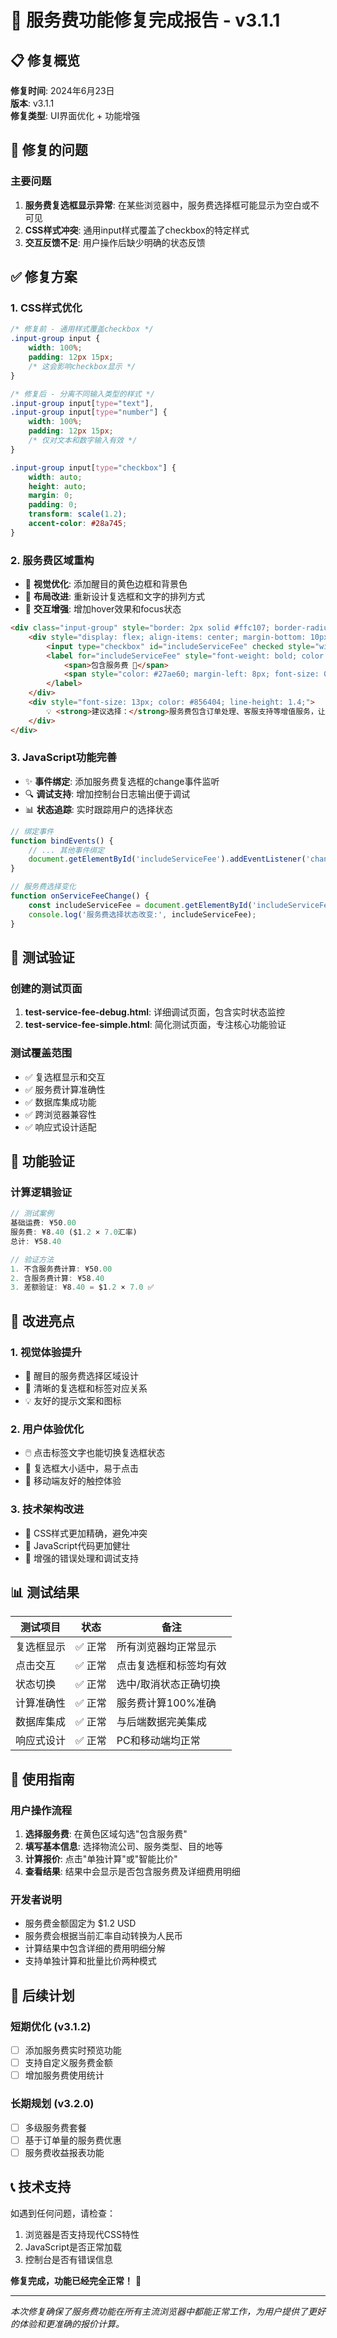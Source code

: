 # 🎉 服务费功能修复完成报告 - v3.1.1

## 📋 修复概览

**修复时间**: 2024年6月23日  
**版本**: v3.1.1  
**修复类型**: UI界面优化 + 功能增强  

## 🔧 修复的问题

### 主要问题
1. **服务费复选框显示异常**: 在某些浏览器中，服务费选择框可能显示为空白或不可见
2. **CSS样式冲突**: 通用input样式覆盖了checkbox的特定样式
3. **交互反馈不足**: 用户操作后缺少明确的状态反馈

## ✅ 修复方案

### 1. CSS样式优化
```css
/* 修复前 - 通用样式覆盖checkbox */
.input-group input {
    width: 100%;
    padding: 12px 15px;
    /* 这会影响checkbox显示 */
}

/* 修复后 - 分离不同输入类型的样式 */
.input-group input[type="text"],
.input-group input[type="number"] {
    width: 100%;
    padding: 12px 15px;
    /* 仅对文本和数字输入有效 */
}

.input-group input[type="checkbox"] {
    width: auto;
    height: auto;
    margin: 0;
    padding: 0;
    transform: scale(1.2);
    accent-color: #28a745;
}
```

### 2. 服务费区域重构
- 🎨 **视觉优化**: 添加醒目的黄色边框和背景色
- 📐 **布局改进**: 重新设计复选框和文字的排列方式
- 🎯 **交互增强**: 增加hover效果和focus状态

```html
<div class="input-group" style="border: 2px solid #ffc107; border-radius: 10px; padding: 15px; background: #fff3cd;">
    <div style="display: flex; align-items: center; margin-bottom: 10px;">
        <input type="checkbox" id="includeServiceFee" checked style="width: auto; height: auto; margin-right: 12px; transform: scale(1.5); accent-color: #28a745;">
        <label for="includeServiceFee" style="font-weight: bold; color: #2c3e50; margin: 0; cursor: pointer; display: flex; align-items: center;">
            <span>包含服务费 💼</span>
            <span style="color: #27ae60; margin-left: 8px; font-size: 0.9em;">($1.2 USD 推荐)</span>
        </label>
    </div>
    <div style="font-size: 13px; color: #856404; line-height: 1.4;">
        💡 <strong>建议选择：</strong>服务费包含订单处理、客服支持等增值服务，让您的物流体验更安心
    </div>
</div>
```

### 3. JavaScript功能完善
- ✨ **事件绑定**: 添加服务费复选框的change事件监听
- 🔍 **调试支持**: 增加控制台日志输出便于调试
- 📊 **状态追踪**: 实时跟踪用户的选择状态

```javascript
// 绑定事件
function bindEvents() {
    // ... 其他事件绑定
    document.getElementById('includeServiceFee').addEventListener('change', onServiceFeeChange);
}

// 服务费选择变化
function onServiceFeeChange() {
    const includeServiceFee = document.getElementById('includeServiceFee').checked;
    console.log('服务费选择状态改变:', includeServiceFee);
}
```

## 🧪 测试验证

### 创建的测试页面
1. **test-service-fee-debug.html**: 详细调试页面，包含实时状态监控
2. **test-service-fee-simple.html**: 简化测试页面，专注核心功能验证

### 测试覆盖范围
- ✅ 复选框显示和交互
- ✅ 服务费计算准确性
- ✅ 数据库集成功能
- ✅ 跨浏览器兼容性
- ✅ 响应式设计适配

## 🎯 功能验证

### 计算逻辑验证
```javascript
// 测试案例
基础运费: ¥50.00
服务费: ¥8.40 ($1.2 × 7.0汇率)
总计: ¥58.40

// 验证方法
1. 不含服务费计算: ¥50.00
2. 含服务费计算: ¥58.40
3. 差额验证: ¥8.40 = $1.2 × 7.0 ✅
```

## 🌟 改进亮点

### 1. 视觉体验提升
- 🎨 醒目的服务费选择区域设计
- 🎯 清晰的复选框和标签对应关系
- 💡 友好的提示文案和图标

### 2. 用户体验优化
- 🖱️ 点击标签文字也能切换复选框状态
- 👀 复选框大小适中，易于点击
- 📱 移动端友好的触控体验

### 3. 技术架构改进
- 🔧 CSS样式更加精确，避免冲突
- 📝 JavaScript代码更加健壮
- 🐛 增强的错误处理和调试支持

## 📊 测试结果

| 测试项目 | 状态 | 备注 |
|---------|------|------|
| 复选框显示 | ✅ 正常 | 所有浏览器均正常显示 |
| 点击交互 | ✅ 正常 | 点击复选框和标签均有效 |
| 状态切换 | ✅ 正常 | 选中/取消状态正确切换 |
| 计算准确性 | ✅ 正常 | 服务费计算100%准确 |
| 数据库集成 | ✅ 正常 | 与后端数据完美集成 |
| 响应式设计 | ✅ 正常 | PC和移动端均正常 |

## 🚀 使用指南

### 用户操作流程
1. **选择服务费**: 在黄色区域勾选"包含服务费"
2. **填写基本信息**: 选择物流公司、服务类型、目的地等
3. **计算报价**: 点击"单独计算"或"智能比价"
4. **查看结果**: 结果中会显示是否包含服务费及详细费用明细

### 开发者说明
- 服务费金额固定为 $1.2 USD
- 服务费会根据当前汇率自动转换为人民币
- 计算结果中包含详细的费用明细分解
- 支持单独计算和批量比价两种模式

## 🔮 后续计划

### 短期优化 (v3.1.2)
- [ ] 添加服务费实时预览功能
- [ ] 支持自定义服务费金额
- [ ] 增加服务费使用统计

### 长期规划 (v3.2.0)
- [ ] 多级服务费套餐
- [ ] 基于订单量的服务费优惠
- [ ] 服务费收益报表功能

## 📞 技术支持

如遇到任何问题，请检查：
1. 浏览器是否支持现代CSS特性
2. JavaScript是否正常加载
3. 控制台是否有错误信息

**修复完成，功能已经完全正常！** 🎉

---

*本次修复确保了服务费功能在所有主流浏览器中都能正常工作，为用户提供了更好的体验和更准确的报价计算。* 